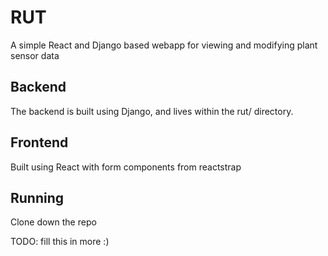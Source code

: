 # RUT

A simple React and Django based webapp for viewing and modifying plant sensor data

## Backend

The backend is built using Django, and lives within the rut/ directory. 

## Frontend

Built using React with form components from reactstrap


## Running 

Clone down the repo

TODO: fill this in more :) 
